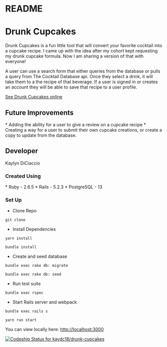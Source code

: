 # README

<h1>Drunk Cupcakes</h1>
Drunk Cupcakes is a fun little tool that will convert your favorite cocktail into a cupcake recipe. I came up with the idea after my cohort kept requesting my drunk cupcake formula. Now I am sharing a version of that with everyone!

A user can use a search form that either queries from the database or pulls a query from The Cocktail Database api. Once they select a drink, it will take them to a the recipe of that beverage. If a user is signed in or creates an account they will be able to save that recipe to a user profile.

[See Drunk Cupcakes online](https://drunkcupcakes.herokuapp.com)

<h2>Future Improvements</h2>
* Adding the ability for a user to give a review on a cupcake recipe
* Creating a way for a user to submit their own cupcake creations, or create a copy to update from the database.

<h2>Developer</h2>
Kaylyn DiCiaccio

<h3>Created Using</h3>
* Ruby - 2.6.5
* Rails - 5.2.3
* PostgreSQL - 13

<h3>Set Up</h3>

* Clone Repo
```
git clone
```
* Install Dependencies
```
yarn install
```
```
bundle install
```
* Create and seed database
```
bundle exec rake db: migrate
```
```
bundle exec rake db: seed
```
* Run test suite
```
bundle exec rspec
```
* Start Rails server and webpack
```
bundle exec rails s
```
```
yarn run start
```
You can view locally here: <http://localhost:3000>





[![Codeship Status for kaydc18/drunk-cupcakes](https://app.codeship.com/projects/8ff21815-d233-475c-bb3c-b993fb09c548/status?branch=main)](https://app.codeship.com/projects/416577)
